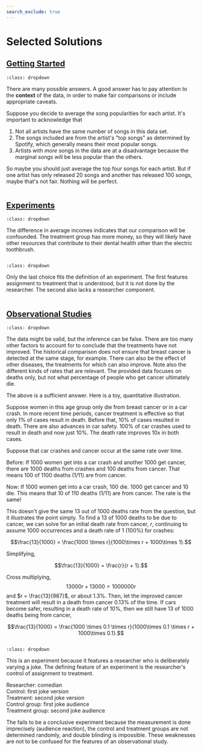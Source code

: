 ```yaml
---
search_exclude: true
---
```


# Selected Solutions

## [Getting Started](getting_started)

```{solution-start} spotpop
:class: dropdown
```

There are many possible answers. A good answer has to pay attention to the **context** of the data, in order to make fair comparisons or include appropriate caveats. 

Suppose you decide to average the song popularities for each artist. It's important to acknowledge that 

1. Not all artists have the same number of songs in this data set. 
2. The songs included are from the artist's "top songs" as determined by Spotify, which generally means their most popular songs. 
3. Artists with *more* songs in the data are at a disadvantage because the marginal songs will be less popular than the others. 

So maybe you should just average the top four songs for each artist. But if one artist has only released 20 songs and another has released 100 songs, maybe that's not fair. Nothing will be perfect. 

```{solution-end}
```

## [Experiments](experiments)


```{solution-start} exp1
:class: dropdown
```

The difference in average incomes indicates that our comparison will be confounded. The treatment group has more money, so they will likely have other resources that contribute to their dental health other than the electric toothbrush. 

```{solution-end}
```

```{solution-start} exp2
:class: dropdown
```

Only the last choice fits the definition of an experiment. The first features assignment to treatment that is understood, but it is not done by the researcher. The second also lacks a researcher component.

```{solution-end}
```

## [Observational Studies](observational_studies)

```{solution-start} medprog
:class: dropdown
```

The data might be valid, but the inference can be false. There are too many other factors to account for to conclude that the treatments have not improved. The historical comparison does not ensure that breast cancer is detected at the same stage, for example. There can also be the effect of other diseases, the treatments for which can also improve. Note also the different kinds of rates that are relevant. The provided data focuses on deaths only, but not what percentage of people who get cancer ultimately die. 

The above is a sufficient answer. Here is a toy, quantitative illustration.

Suppose women in this age group only die from breast cancer or in a car crash. In more recent time periods, cancer treatment is effective so that only 1% of cases result in death. Before that, 10% of cases resulted in death. There are also advances in car safety. 100% of car crashes used to result in death and now just 10%. The death rate improves 10x in both cases. 

Suppose that car crashes and cancer occur at the same rate over time. 

Before: If 1000 women get into a car crash and another 1000 get cancer, there are 1000 deaths from crashes and 100 deaths from cancer. That means 100 of 1100 deaths (1/11) are from cancer. 

Now: If 1000 women get into a car crash, 100 die. 1000 get cancer and 10 die. This means that 10 of 110 deaths (1/11) are from cancer. The rate is the same!

This doesn't give the same 13 out of 1000 deaths rate from the question, but it illustrates the point simply. To find a 13 of 1000 deaths to be due to cancer, we can solve for an initial death rate from cancer, $r$, continuing to assume 1000 occurrences and a death rate of 1 (100%) for crashes:

$$\frac{13}{1000} = \frac{1000 \times r}{1000\times r + 1000\times 1}.$$

Simplifying, 

$$\frac{13}{1000} = \frac{r}{r + 1}.$$

Cross multiplying, 
$$13000r + 13000 = 1000000r$$
and $r = \frac{13}{987}$, or about 1.3%. Then, let the improved cancer treatment will result in a death from cancer 0.13% of the time. If cars become safer, resulting in a death rate of 10%, then we still have 13 of 1000 deaths being from cancer,

$$\frac{13}{1000} = \frac{1000 \times 0.1 \times r}{1000\times 0.1 \times r + 1000\times 0.1}.$$


```{solution-end}
```

```{solution-start} comedian
:class: dropdown
```

This is an experiment because it features a researcher who is deliberately varying a joke. The defining feature of an experiment is the researcher's control of assignment to treatment. 

Researcher: comedian <br>
Control: first joke version <br>
Treatment: second joke version <br>
Control group: first joke audience <br>
Treatment group: second joke audience <br>

The fails to be a conclusive experiment because the measurement is done imprecisely (audience reaction), the control and treatment groups are not determined randomly, and double blinding is impossible. These weaknesses are not to be confused for the features of an observational study.


```{solution-end}
```


